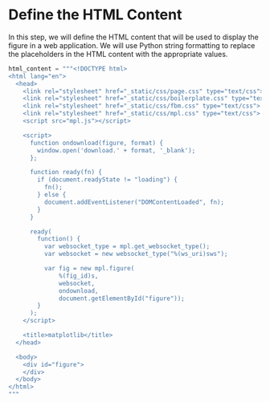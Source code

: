 # Define the HTML Content

In this step, we will define the HTML content that will be used to display the figure in a web application. We will use Python string formatting to replace the placeholders in the HTML content with the appropriate values.

```python
html_content = """<!DOCTYPE html>
<html lang="en">
  <head>
    <link rel="stylesheet" href="_static/css/page.css" type="text/css">
    <link rel="stylesheet" href="_static/css/boilerplate.css" type="text/css">
    <link rel="stylesheet" href="_static/css/fbm.css" type="text/css">
    <link rel="stylesheet" href="_static/css/mpl.css" type="text/css">
    <script src="mpl.js"></script>

    <script>
      function ondownload(figure, format) {
        window.open('download.' + format, '_blank');
      };

      function ready(fn) {
        if (document.readyState != "loading") {
          fn();
        } else {
          document.addEventListener("DOMContentLoaded", fn);
        }
      }

      ready(
        function() {
          var websocket_type = mpl.get_websocket_type();
          var websocket = new websocket_type("%(ws_uri)sws");

          var fig = new mpl.figure(
              %(fig_id)s,
              websocket,
              ondownload,
              document.getElementById("figure"));
        }
      );
    </script>

    <title>matplotlib</title>
  </head>

  <body>
    <div id="figure">
    </div>
  </body>
</html>
"""
```
